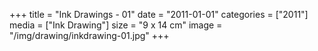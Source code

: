 +++
title = "Ink Drawings - 01"
date = "2011-01-01"
categories = ["2011"]
media = ["Ink Drawing"]
size = "9 x 14 cm"
image = "/img/drawing/inkdrawing-01.jpg"
+++
